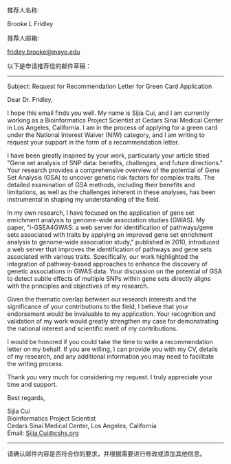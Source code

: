 推荐人名称:

Brooke L Fridley

推荐人邮箱:

fridley.brooke@mayo.edu



以下是申请推荐信的邮件草稿：

---

Subject: Request for Recommendation Letter for Green Card Application

Dear Dr. Fridley,

I hope this email finds you well. My name is Sijia Cui, and I am currently working as a Bioinformatics Project Scientist at Cedars Sinai Medical Center in Los Angeles, California. I am in the process of applying for a green card under the National Interest Waiver (NIW) category, and I am writing to request your support in the form of a recommendation letter.

I have been greatly inspired by your work, particularly your article titled "Gene set analysis of SNP data: benefits, challenges, and future directions." Your research provides a comprehensive overview of the potential of Gene Set Analysis (GSA) to uncover genetic risk factors for complex traits. The detailed examination of GSA methods, including their benefits and limitations, as well as the challenges inherent in these analyses, has been instrumental in shaping my understanding of the field.

In my own research, I have focused on the application of gene set enrichment analysis to genome-wide association studies (GWAS). My paper, "i-GSEA4GWAS: a web server for identification of pathways/gene sets associated with traits by applying an improved gene set enrichment analysis to genome-wide association study," published in 2010, introduced a web server that improves the identification of pathways and gene sets associated with various traits. Specifically, our work highlighted the integration of pathway-based approaches to enhance the discovery of genetic associations in GWAS data. Your discussion on the potential of GSA to detect subtle effects of multiple SNPs within gene sets directly aligns with the principles and objectives of my research.

Given the thematic overlap between our research interests and the significance of your contributions to the field, I believe that your endorsement would be invaluable to my application. Your recognition and validation of my work would greatly strengthen my case for demonstrating the national interest and scientific merit of my contributions.

I would be honored if you could take the time to write a recommendation letter on my behalf. If you are willing, I can provide you with my CV, details of my research, and any additional information you may need to facilitate the writing process.

Thank you very much for considering my request. I truly appreciate your time and support.

Best regards,

Sijia Cui  
Bioinformatics Project Scientist  
Cedars Sinai Medical Center, Los Angeles, California  
Email: Sijia.Cui@cshs.org

---

请确认邮件内容是否符合你的要求，并根据需要进行修改或添加其他信息。